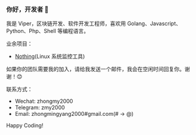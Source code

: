 ### 你好，开发者 👋

我是 Viper，区块链开发、软件开发工程师，喜欢用 Golang、Javascript、Python、Php、Shell 等编程语言。

业余项目：
- [Nothing](https://github.com/viper-00/nothing)(Linux 系统监控工具)

如果你的团队需要我的加入，请给我发送一个邮件，我会在空闲时间回复你。谢谢！😊

联系方式：

- Wechat: zhongmy2000
- Telegram: zmy2000
- Email: zhongmingyang2000#gmail.com(# -> @)

Happy Coding!
